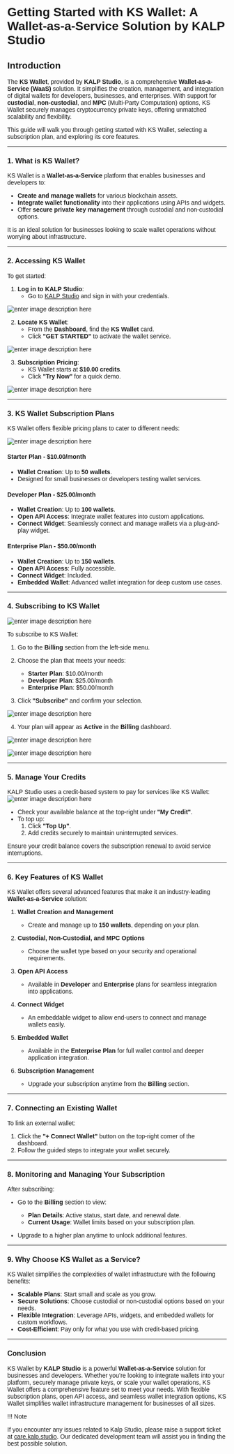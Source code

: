 <style>  body { font-family: "Source Sans 3", sans-serif!important; }</style>

<link  href="https://fonts.googleapis.com/css2?family=Source+Sans+3:ital,wght@0,200..900;1,200..900&display=swap"  rel="stylesheet">  <link  rel="stylesheet"  href="https://fonts.googleapis.com/icon?family=Material+Icons">

# **Getting Started with KS Wallet: A Wallet-as-a-Service Solution by KALP Studio**

## Introduction

The **KS Wallet**, provided by **KALP Studio**, is a comprehensive **Wallet-as-a-Service (WaaS)** solution. It simplifies the creation, management, and integration of digital wallets for developers, businesses, and enterprises. With support for **custodial**, **non-custodial**, and **MPC** (Multi-Party Computation) options, KS Wallet securely manages cryptocurrency private keys, offering unmatched scalability and flexibility.

This guide will walk you through getting started with KS Wallet, selecting a subscription plan, and exploring its core features.

---

### **1. What is KS Wallet?**

KS Wallet is a **Wallet-as-a-Service** platform that enables businesses and developers to:  
- **Create and manage wallets** for various blockchain assets.  
- **Integrate wallet functionality** into their applications using APIs and widgets.  
- Offer **secure private key management** through custodial and non-custodial options.  

It is an ideal solution for businesses looking to scale wallet operations without worrying about infrastructure.

---

### **2. Accessing KS Wallet**

To get started:

1. **Log in to KALP Studio**:  
   - Go to [KALP Studio](https://accounts.kalp.studio/login) and sign in with your credentials.

![enter image description here](https://docs-images-kalp-studio.s3.ap-south-1.amazonaws.com/KS+Wallet/1.png)

2. **Locate KS Wallet**:  
   - From the **Dashboard**, find the **KS Wallet** card.  
   - Click **"GET STARTED"** to activate the wallet service.

![enter image description here](https://docs-images-kalp-studio.s3.ap-south-1.amazonaws.com/KS+Wallet/2.png)


3. **Subscription Pricing**:  
   - KS Wallet starts at **$10.00 credits**.  
   - Click **"Try Now"** for a quick demo.

![enter image description here](https://docs-images-kalp-studio.s3.ap-south-1.amazonaws.com/KS+Wallet/3.png)


---

### **3. KS Wallet Subscription Plans**

KS Wallet offers flexible pricing plans to cater to different needs:

![enter image description here](https://docs-images-kalp-studio.s3.ap-south-1.amazonaws.com/KS+Wallet/3.png)


#### **Starter Plan - $10.00/month**  
- **Wallet Creation**: Up to **50 wallets**.  
- Designed for small businesses or developers testing wallet services.

#### **Developer Plan - $25.00/month**  
- **Wallet Creation**: Up to **100 wallets**.  
- **Open API Access**: Integrate wallet features into custom applications.  
- **Connect Widget**: Seamlessly connect and manage wallets via a plug-and-play widget.

#### **Enterprise Plan - $50.00/month**  
- **Wallet Creation**: Up to **150 wallets**.  
- **Open API Access**: Fully accessible.  
- **Connect Widget**: Included.  
- **Embedded Wallet**: Advanced wallet integration for deep custom use cases.

---

### **4. Subscribing to KS Wallet**

![enter image description here](https://docs-images-kalp-studio.s3.ap-south-1.amazonaws.com/KS+Wallet/4.png)


To subscribe to KS Wallet:

1. Go to the **Billing** section from the left-side menu.  
2. Choose the plan that meets your needs:  
   - **Starter Plan**: $10.00/month  
   - **Developer Plan**: $25.00/month  
   - **Enterprise Plan**: $50.00/month  


3. Click **"Subscribe"** and confirm your selection.  

![enter image description here](https://docs-images-kalp-studio.s3.ap-south-1.amazonaws.com/KS+Wallet/5.png)

4. Your plan will appear as **Active** in the **Billing** dashboard.  

![enter image description here](https://docs-images-kalp-studio.s3.ap-south-1.amazonaws.com/KS+Wallet/.png)


![enter image description here](https://docs-images-kalp-studio.s3.ap-south-1.amazonaws.com/KS+Wallet/7.png)


---

### **5. Manage Your Credits**

KALP Studio uses a credit-based system to pay for services like KS Wallet:
![enter image description here](https://docs-images-kalp-studio.s3.ap-south-1.amazonaws.com/KS+Wallet/4.png)

- Check your available balance at the top-right under **"My Credit"**.  
- To top up:  
   1. Click **"Top Up"**.  
   2. Add credits securely to maintain uninterrupted services.

Ensure your credit balance covers the subscription renewal to avoid service interruptions.

---

### **6. Key Features of KS Wallet**

KS Wallet offers several advanced features that make it an industry-leading **Wallet-as-a-Service** solution:

1. **Wallet Creation and Management**  
   - Create and manage up to **150 wallets**, depending on your plan.

2. **Custodial, Non-Custodial, and MPC Options**  
   - Choose the wallet type based on your security and operational requirements.

3. **Open API Access**  
   - Available in **Developer** and **Enterprise** plans for seamless integration into applications.

4. **Connect Widget**  
   - An embeddable widget to allow end-users to connect and manage wallets easily.

5. **Embedded Wallet**  
   - Available in the **Enterprise Plan** for full wallet control and deeper application integration.

6. **Subscription Management**  
   - Upgrade your subscription anytime from the **Billing** section.

---

### **7. Connecting an Existing Wallet**

To link an external wallet:

1. Click the **"+ Connect Wallet"** button on the top-right corner of the dashboard.  
2. Follow the guided steps to integrate your wallet securely.

---

### **8. Monitoring and Managing Your Subscription**

After subscribing:

- Go to the **Billing** section to view:  
   - **Plan Details**: Active status, start date, and renewal date.  
   - **Current Usage**: Wallet limits based on your subscription plan.  

- Upgrade to a higher plan anytime to unlock additional features.

---

### **9. Why Choose KS Wallet as a Service?**

KS Wallet simplifies the complexities of wallet infrastructure with the following benefits:  

- **Scalable Plans**: Start small and scale as you grow.  
- **Secure Solutions**: Choose custodial or non-custodial options based on your needs.  
- **Flexible Integration**: Leverage APIs, widgets, and embedded wallets for custom workflows.  
- **Cost-Efficient**: Pay only for what you use with credit-based pricing.

---

### **Conclusion** 

KS Wallet by **KALP Studio** is a powerful **Wallet-as-a-Service** solution for businesses and developers. Whether you’re looking to integrate wallets into your platform, securely manage private keys, or scale your wallet operations, KS Wallet offers a comprehensive feature set to meet your needs. With flexible subscription plans, open API access, and seamless wallet integration options, KS Wallet simplifies wallet infrastructure management for businesses of all sizes.

!!! Note

If you encounter any issues related to Kalp Studio, please raise a support ticket at [care.kalp.studio](mailto:care.kalp.studio). Our dedicated development team will assist you in finding the best possible solution.